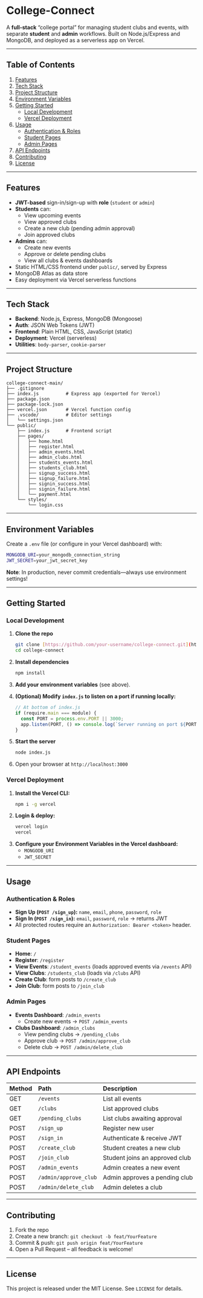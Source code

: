 # College-Connect

A **full-stack** “college portal” for managing student clubs and events, with separate **student** and **admin** workflows. Built on Node.js/Express and MongoDB, and deployed as a serverless app on Vercel.

---

## Table of Contents

1.  [Features](#features)
2.  [Tech Stack](#tech-stack)
3.  [Project Structure](#project-structure)
4.  [Environment Variables](#environment-variables)
5.  [Getting Started](#getting-started)
    -   [Local Development](#local-development)
    -   [Vercel Deployment](#vercel-deployment)
6.  [Usage](#usage)
    -   [Authentication & Roles](#authentication--roles)
    -   [Student Pages](#student-pages)
    -   [Admin Pages](#admin-pages)
7.  [API Endpoints](#api-endpoints)
8.  [Contributing](#contributing)
9.  [License](#license)

---

## Features

-   **JWT-based** sign-in/sign-up with **role** (`student` or `admin`)
-   **Students** can:
    -   View upcoming events
    -   View approved clubs
    -   Create a new club (pending admin approval)
    -   Join approved clubs
-   **Admins** can:
    -   Create new events
    -   Approve or delete pending clubs
    -   View all clubs & events dashboards
-   Static HTML/CSS frontend under `public/`, served by Express
-   MongoDB Atlas as data store
-   Easy deployment via Vercel serverless functions

---

## Tech Stack

-   **Backend**: Node.js, Express, MongoDB (Mongoose)
-   **Auth**: JSON Web Tokens (JWT)
-   **Frontend**: Plain HTML, CSS, JavaScript (static)
-   **Deployment**: Vercel (serverless)
-   **Utilities**: `body-parser`, `cookie-parser`

---

## Project Structure

```
college-connect-main/
├── .gitignore
├── index.js          # Express app (exported for Vercel)
├── package.json
├── package-lock.json
├── vercel.json       # Vercel function config
├── .vscode/          # Editor settings
│   └── settings.json
└── public/
    ├── index.js      # Frontend script
    ├── pages/
    │   ├── home.html
    │   ├── register.html
    │   ├── admin_events.html
    │   ├── admin_clubs.html
    │   ├── students_events.html
    │   ├── students_club.html
    │   ├── signup_success.html
    │   ├── signup_failure.html
    │   ├── signin_success.html
    │   ├── signin_failure.html
    │   └── payment.html
    └── styles/
        └── login.css
```

---

## Environment Variables

Create a `.env` file (or configure in your Vercel dashboard) with:

```bash
MONGODB_URI=your_mongodb_connection_string
JWT_SECRET=your_jwt_secret_key
```
**Note**: In production, never commit credentials—always use environment settings!

---

## Getting Started

### Local Development

1.  **Clone the repo**
    ```bash
    git clone [https://github.com/your-username/college-connect.git](https://github.com/your-username/college-connect.git)
    cd college-connect
    ```
2.  **Install dependencies**
    ```bash
    npm install
    ```
3.  **Add your environment variables** (see above).

4.  **(Optional) Modify `index.js` to listen on a port if running locally:**
    ```javascript
    // At bottom of index.js
    if (require.main === module) {
      const PORT = process.env.PORT || 3000;
      app.listen(PORT, () => console.log(`Server running on port ${PORT}`));
    }
    ```
5.  **Start the server**
    ```bash
    node index.js
    ```
6.  Open your browser at `http://localhost:3000`

### Vercel Deployment

1.  **Install the Vercel CLI:**
    ```bash
    npm i -g vercel
    ```
2.  **Login & deploy:**
    ```bash
    vercel login
    vercel
    ```
3.  **Configure your Environment Variables in the Vercel dashboard:**
    -   `MONGODB_URI`
    -   `JWT_SECRET`

---

## Usage

### Authentication & Roles

-   **Sign Up (`POST /sign_up`):** `name`, `email`, `phone`, `password`, `role`
-   **Sign In (`POST /sign_in`):** `email`, `password`, `role` → returns JWT
-   All protected routes require an `Authorization: Bearer <token>` header.

### Student Pages

-   **Home**: `/`
-   **Register**: `/register`
-   **View Events**: `/student_events` (loads approved events via `/events` API)
-   **View Clubs**: `/students_club` (loads via `/clubs` API)
-   **Create Club**: form posts to `/create_club`
-   **Join Club**: form posts to `/join_club`

### Admin Pages

-   **Events Dashboard**: `/admin_events`
    -   Create new events → `POST /admin_events`
-   **Clubs Dashboard**: `/admin_clubs`
    -   View pending clubs → `/pending_clubs`
    -   Approve club → `POST /admin/approve_club`
    -   Delete club → `POST /admin/delete_club`

---

## API Endpoints

| Method | Path | Description |
| :--- | :--- | :--- |
| GET | `/events` | List all events |
| GET | `/clubs` | List approved clubs |
| GET | `/pending_clubs`| List clubs awaiting approval|
| POST | `/sign_up` | Register new user |
| POST | `/sign_in` | Authenticate & receive JWT |
| POST | `/create_club` | Student creates a new club |
| POST | `/join_club` | Student joins an approved club|
| POST | `/admin_events` | Admin creates a new event |
| POST | `/admin/approve_club`| Admin approves a pending club|
| POST | `/admin/delete_club`| Admin deletes a club |

---

## Contributing

1.  Fork the repo
2.  Create a new branch: `git checkout -b feat/YourFeature`
3.  Commit & push: `git push origin feat/YourFeature`
4.  Open a Pull Request – all feedback is welcome!

---

## License

This project is released under the MIT License. See `LICENSE` for details.
